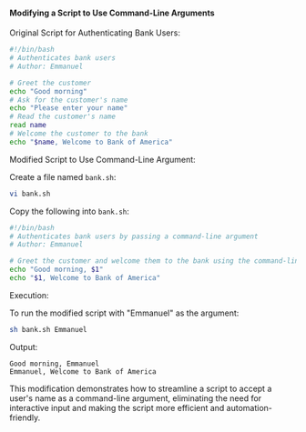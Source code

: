 #### Modifying a Script to Use Command-Line Arguments

Original Script for Authenticating Bank Users:

```bash
#!/bin/bash
# Authenticates bank users
# Author: Emmanuel

# Greet the customer 
echo "Good morning"
# Ask for the customer's name 
echo "Please enter your name"
# Read the customer's name
read name
# Welcome the customer to the bank
echo "$name, Welcome to Bank of America"
```

Modified Script to Use Command-Line Argument:

Create a file named `bank.sh`:

```bash
vi bank.sh
```

Copy the following into `bank.sh`:

```bash
#!/bin/bash
# Authenticates bank users by passing a command-line argument 
# Author: Emmanuel

# Greet the customer and welcome them to the bank using the command-line argument
echo "Good morning, $1"
echo "$1, Welcome to Bank of America"
```

Execution:

To run the modified script with "Emmanuel" as the argument:

```bash
sh bank.sh Emmanuel
```

Output:

```
Good morning, Emmanuel
Emmanuel, Welcome to Bank of America
```

This modification demonstrates how to streamline a script to accept a user's name as a command-line argument, eliminating the need for interactive input and making the script more efficient and automation-friendly.
```